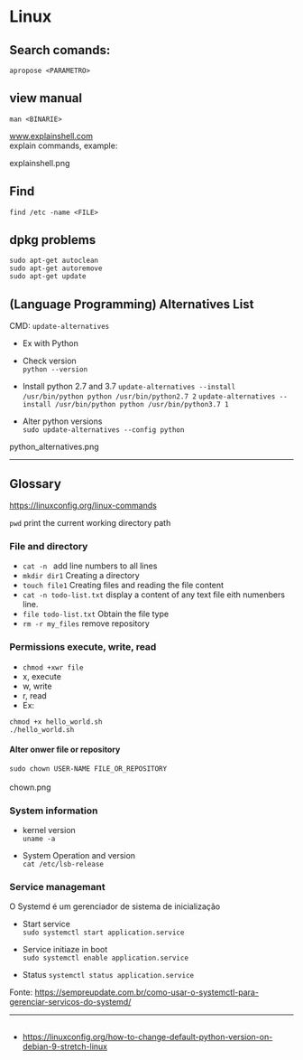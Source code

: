 # Linux

## Search comands:

`apropose <PARAMETRO>`

## view manual
`man <BINARIE>`<br/>

www.explainshell.com<br/>
explain commands, example: 

explainshell.png

## Find 
`find /etc -name <FILE>`

## dpkg problems
```
sudo apt-get autoclean
sudo apt-get autoremove
sudo apt-get update
```




## (Language Programming) Alternatives List 
 CMD: `update-alternatives`

- Ex with Python<br/>
- Check version<br/>
`python --version`

- Install python 2.7 and 3.7
`update-alternatives --install /usr/bin/python python /usr/bin/python2.7 2`
`update-alternatives --install /usr/bin/python python /usr/bin/python3.7 1`

- Alter python versions<br/>
`sudo update-alternatives --config python`

python_alternatives.png

---

## Glossary

https://linuxconfig.org/linux-commands

`pwd`  print the current working directory path


### File and directory
- `cat -n ` add line numbers to all lines
- `mkdir dir1` Creating a directory
- `touch file1` Creating files and reading the file content
- `cat -n todo-list.txt` display a content of any text file eith numenbers line.
- `file todo-list.txt` Obtain the file type
- `rm -r my_files` remove repository

 
 
 ### Permissions execute, write, read
- `chmod +xwr file` 
 - x, execute
 - w, write
 - r, read
 - Ex: <br/>
 ```
 chmod +x hello_world.sh
 ./hello_world.sh 
 ```

 #### Alter onwer file or repository
 `sudo chown USER-NAME FILE_OR_REPOSITORY`<br/>
  <br/>
 chown.png
 
### System information
- kernel version <br/>
`uname -a` 

- System Operation and version<br/>
`cat /etc/lsb-release`


### Service managemant
O Systemd é um gerenciador de sistema de inicialização

- Start service<br/>
`sudo systemctl start application.service`

- Service initiaze in boot<br/>
`sudo systemctl enable application.service`

- Status
`systemctl status application.service`



Fonte: https://sempreupdate.com.br/como-usar-o-systemctl-para-gerenciar-servicos-do-systemd/


---
## 
- https://linuxconfig.org/how-to-change-default-python-version-on-debian-9-stretch-linux
